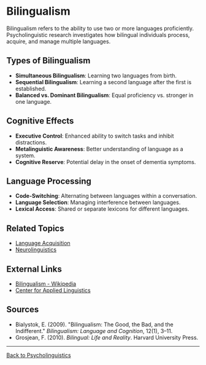 # Bilingualism

Bilingualism refers to the ability to use two or more languages proficiently. Psycholinguistic research investigates how bilingual individuals process, acquire, and manage multiple languages.

## Types of Bilingualism

- **Simultaneous Bilingualism**: Learning two languages from birth.
- **Sequential Bilingualism**: Learning a second language after the first is established.
- **Balanced vs. Dominant Bilingualism**: Equal proficiency vs. stronger in one language.

## Cognitive Effects

- **Executive Control**: Enhanced ability to switch tasks and inhibit distractions.
- **Metalinguistic Awareness**: Better understanding of language as a system.
- **Cognitive Reserve**: Potential delay in the onset of dementia symptoms.

## Language Processing

- **Code-Switching**: Alternating between languages within a conversation.
- **Language Selection**: Managing interference between languages.
- **Lexical Access**: Shared or separate lexicons for different languages.




## Related Topics

- [Language Acquisition](Language-Acquisition.md)
- [Neurolinguistics](Advanced/Neurolinguistics.md)

## External Links

- [Bilingualism - Wikipedia](https://en.wikipedia.org/wiki/Bilingualism)
- [Center for Applied Linguistics](https://www.cal.org/)

## Sources

- Bialystok, E. (2009). "Bilingualism: The Good, the Bad, and the Indifferent." *Bilingualism: Language and Cognition*, 12(1), 3–11.
- Grosjean, F. (2010). *Bilingual: Life and Reality*. Harvard University Press.

---

[Back to Psycholinguistics](README.md)
